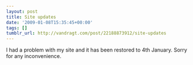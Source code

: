 ```yaml
---
layout: post
title: Site updates
date: '2009-01-08T15:35:45+00:00'
tags: []
tumblr_url: http://vandragt.com/post/22188873912/site-updates
---
```

I had a problem with my site and it has been restored to 4th January. Sorry for any inconvenience.

